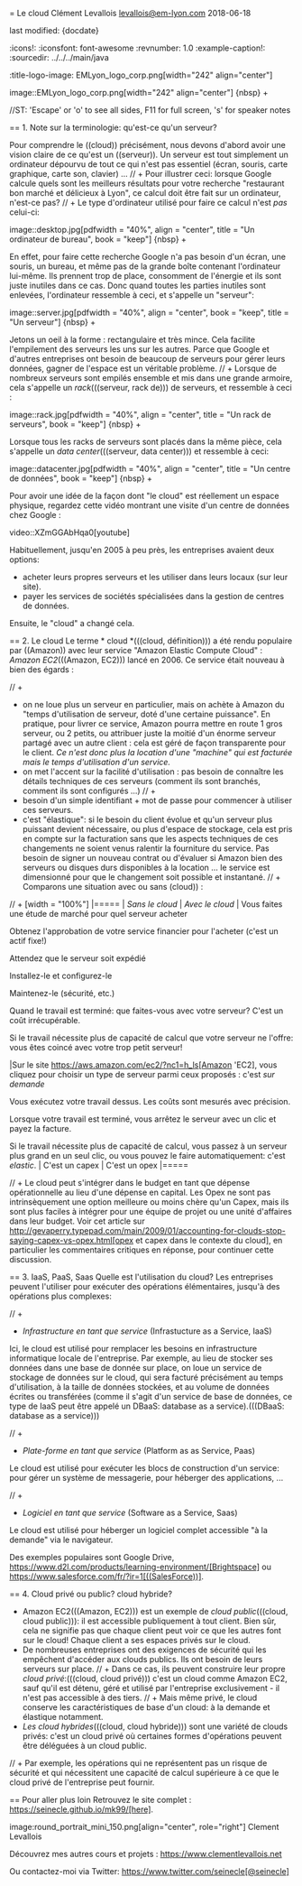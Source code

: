 = Le cloud
Clément Levallois <levallois@em-lyon.com>
2018-06-18

last modified: {docdate}

:icons!:
:iconsfont:   font-awesome
:revnumber: 1.0
:example-caption!:
:sourcedir: ../../../main/java

:title-logo-image: EMLyon_logo_corp.png[width="242" align="center"]

image::EMLyon_logo_corp.png[width="242" align="center"]
{nbsp} +

//ST: 'Escape' or 'o' to see all sides, F11 for full screen, 's' for speaker notes

== 1. Note sur la terminologie: qu'est-ce qu'un serveur?

Pour comprendre le ((cloud)) précisément, nous devons d'abord avoir une vision claire de ce qu'est un ((serveur)). Un serveur est tout simplement un ordinateur dépourvu de tout ce qui n'est pas essentiel (écran, souris, carte graphique, carte son, clavier) ...
// +
Pour illustrer ceci: lorsque Google calcule quels sont les meilleurs résultats pour votre recherche "restaurant bon marché et délicieux à Lyon", ce calcul doit être fait sur un ordinateur, n'est-ce pas?
// +
Le type d'ordinateur utilisé pour faire ce calcul n'est *pas* celui-ci:

image::desktop.jpg[pdfwidth = "40%", align = "center", title = "Un ordinateur de bureau", book = "keep"]
{nbsp} +

En effet, pour faire cette recherche Google n'a pas besoin d'un écran, une souris, un bureau, et même pas de la grande boîte contenant l'ordinateur lui-même.
Ils prennent trop de place, consomment de l'énergie et ils sont juste inutiles dans ce cas.
Donc quand toutes les parties inutiles sont enlevées, l'ordinateur ressemble à ceci, et s'appelle un "serveur":

image::server.jpg[pdfwidth = "40%", align = "center", book = "keep", title = "Un serveur"]
{nbsp} +

Jetons un oeil à la forme : rectangulaire et très mince.
Cela facilite l'empilement des serveurs les uns sur les autres.
Parce que Google et d'autres entreprises ont besoin de beaucoup de serveurs pour gérer leurs données, gagner de l'espace est un véritable problème.
// +
Lorsque de nombreux serveurs sont empilés ensemble et mis dans une grande armoire, cela s'appelle un *rack*(((serveur, rack de))) de serveurs, et ressemble à ceci :

image::rack.jpg[pdfwidth = "40%", align = "center", title = "Un rack de serveurs", book = "keep"]
{nbsp} +

Lorsque tous les racks de serveurs sont placés dans la même pièce, cela s'appelle un *data center*(((serveur, data center))) et ressemble à ceci:

image::datacenter.jpg[pdfwidth = "40%", align = "center", title = "Un centre de données", book = "keep"]
{nbsp} +

Pour avoir une idée de la façon dont "le cloud" est réellement un espace physique, regardez cette vidéo montrant une visite d'un centre de données chez Google :

video::XZmGGAbHqa0[youtube]

Habituellement, jusqu'en 2005 à peu près, les entreprises avaient deux options:

- acheter leurs propres serveurs et les utiliser dans leurs locaux (sur leur site).
- payer les services de sociétés spécialisées dans la gestion de centres de données.

Ensuite, le "cloud" a changé cela.

== 2. Le cloud
Le terme * cloud *(((cloud, définition))) a été rendu populaire par ((Amazon)) avec leur service "Amazon Elastic Compute Cloud" : *Amazon EC2*(((Amazon, EC2))) lancé en 2006. Ce service était nouveau à bien des égards :

// +
- on ne loue plus un serveur en particulier, mais on achète à Amazon du "temps d'utilisation de serveur, doté d'une certaine puissance". En pratique, pour  livrer ce service, Amazon pourra mettre en route 1 gros serveur, ou 2 petits, ou attribuer juste la moitié d'un énorme serveur partagé avec un autre client : cela est géré de façon transparente pour le client.  *Ce n'est donc plus la location d'une "machine" qui est facturée mais le temps d'utilisation d'un service.*
- on met l'accent sur la facilité d'utilisation : pas besoin de connaître les détails techniques de ces serveurs (comment ils sont branchés, comment ils sont configurés ...)
// +
- besoin d'un simple identifiant +  mot de passe pour commencer à utiliser ces serveurs.
- c'est "élastique": si le besoin du client évolue et qu'un serveur plus puissant devient nécessaire, ou plus d'espace de stockage, cela est pris en compte sur la facturation sans que les aspects techniques de ces changements ne soient venus ralentir la fourniture du service. Pas besoin de signer un nouveau contrat ou d'évaluer si Amazon bien des serveurs ou disques durs disponibles à la location ... le service est dimensionné pour que le changement soit possible et instantané.
// +
Comparons une situation avec ou sans (cloud)) :

// +
[width = "100%"]
|=====
| *Sans le cloud* | *Avec le cloud*
| Vous faites une étude de marché pour quel serveur acheter

Obtenez l'approbation de votre service financier pour l'acheter (c'est un actif fixe!)

Attendez que le serveur soit expédié

Installez-le et configurez-le

Maintenez-le (sécurité, etc.)

Quand le travail est terminé: que faites-vous avec votre serveur? C'est un coût irrécupérable.

Si le travail nécessite plus de capacité de calcul que votre serveur ne l'offre: vous êtes coincé avec votre trop petit serveur!

|Sur le site https://aws.amazon.com/ec2/?nc1=h_ls[Amazon 'EC2], vous cliquez pour choisir un type de serveur parmi ceux proposés : c'est *sur demande*

Vous exécutez votre travail dessus. Les coûts sont mesurés avec précision.

Lorsque votre travail est terminé, vous arrêtez le serveur avec un clic et payez la facture.

Si le travail nécessite plus de capacité de calcul, vous passez à un serveur plus grand en un seul clic, ou vous pouvez le faire automatiquement: c'est *elastic*.
| C'est un capex | C'est un opex
|=====

// +
Le cloud peut s'intégrer dans le budget en tant que dépense opérationnelle au lieu d'une dépense en capital.
Les Opex ne sont pas intrinsèquement une option meilleure ou moins chère qu'un Capex, mais ils sont plus faciles à intégrer pour une équipe de projet ou une unité d'affaires dans leur budget.
Voir cet article sur http://gevaperry.typepad.com/main/2009/01/accounting-for-clouds-stop-saying-capex-vs-opex.html[opex et capex dans le contexte du cloud], en particulier les commentaires critiques en réponse, pour continuer cette discussion.

== 3. IaaS, PaaS, Saas
Quelle est l'utilisation du cloud? Les entreprises peuvent l'utiliser pour exécuter des opérations élémentaires, jusqu'à des opérations plus complexes:

// +
* *Infrastructure en tant que service* (Infrastucture as a Service, IaaS)

Ici, le cloud est utilisé pour remplacer les besoins en infrastructure informatique locale de l'entreprise. Par exemple, au lieu de stocker ses données dans une base de donnée sur place, on loue un service de stockage de données sur le cloud, qui sera facturé précisément au temps d'utilisation, à la taille de données stockées, et au volume de données écrites ou transférées (comme il s'agit d'un service de base de données, ce type de IaaS peut être appelé un DBaaS: database as a service).(((DBaaS: database as a service)))

// +
* *Plate-forme en tant que service* (Platform as as Service, Paas)

Le cloud est utilisé pour exécuter les blocs de construction d'un service: pour gérer un système de messagerie, pour héberger des applications, ...

// +
* *Logiciel en tant que service* (Software as a Service, Saas)

Le cloud est utilisé pour héberger un logiciel complet accessible "à la demande" via le navigateur.

Des exemples populaires sont Google Drive, https://www.d2l.com/products/learning-environment/[Brightspace] ou https://www.salesforce.com/fr/?ir=1[((SalesForce))].

== 4. Cloud privé ou public? cloud hybride?

- Amazon EC2(((Amazon, EC2))) est un exemple de *cloud public*(((cloud, cloud public))): il est accessible publiquement à tout client. Bien sûr, cela ne signifie pas que chaque client peut voir ce que les autres font sur le cloud! Chaque client a ses espaces privés sur le cloud.
- De nombreuses entreprises ont des exigences de sécurité qui les empêchent d'accéder aux clouds publics.
Ils ont besoin de leurs serveurs sur place.
// +
Dans ce cas, ils peuvent construire leur propre *cloud privé*:(((cloud, cloud privé))) c'est un cloud comme Amazon EC2, sauf qu'il est détenu, géré et utilisé par l'entreprise exclusivement - il n'est pas accessible à des tiers.
// +
Mais même privé, le cloud conserve les caractéristiques de base d'un cloud: à la demande et élastique notamment.
- *Les cloud ​​hybrides*(((cloud, cloud hybride))) sont une variété de clouds ​​privés: c'est un cloud privé où certaines formes d'opérations peuvent être déléguées à un cloud public.

// +
Par exemple, les opérations qui ne représentent pas un risque de sécurité et qui nécessitent une capacité de calcul supérieure à ce que le cloud privé de l'entreprise peut fournir.

== Pour aller plus loin
Retrouvez le site complet : https://seinecle.github.io/mk99/[here].

image:round_portrait_mini_150.png[align="center", role="right"]
Clement Levallois

Découvrez mes autres cours et projets : https://www.clementlevallois.net

Ou contactez-moi via Twitter: https://www.twitter.com/seinecle[@seinecle]

